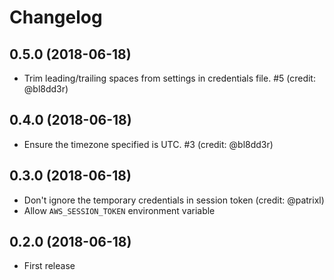 # Changelog

## 0.5.0 (2018-06-18)

  * Trim leading/trailing spaces from settings in credentials file. #5 (credit: @bl8dd3r)

## 0.4.0 (2018-06-18)

  * Ensure the timezone specified is UTC. #3 (credit: @bl8dd3r)

## 0.3.0 (2018-06-18)

  * Don't ignore the temporary credentials in session token (credit: @patrixl)
  * Allow `AWS_SESSION_TOKEN` environment variable

## 0.2.0 (2018-06-18)

  * First release
